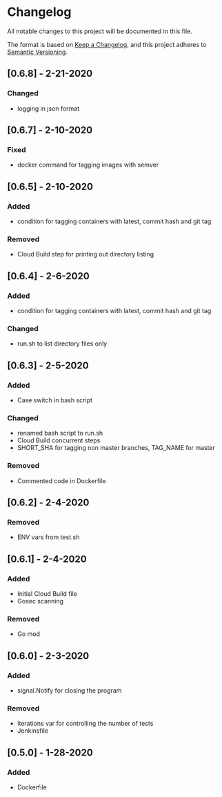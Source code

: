 # Changelog
All notable changes to this project will be documented in this file.

The format is based on [Keep a Changelog](https://keepachangelog.com/en/1.0.0/),
and this project adheres to [Semantic Versioning](https://semver.org/spec/v2.0.0.html).

## [0.6.8] - 2-21-2020
### Changed
- logging in json format

## [0.6.7] - 2-10-2020
### Fixed
- docker command for tagging images with semver

## [0.6.5] - 2-10-2020
### Added
- condition for tagging containers with latest, commit hash and git tag

### Removed
- Cloud Build step for printing out directory listing

## [0.6.4] - 2-6-2020
### Added
- condition for tagging containers with latest, commit hash and git tag

### Changed
- run.sh to list directory files only

## [0.6.3] - 2-5-2020
### Added
- Case switch in bash script

### Changed
- renamed bash script to run.sh
- Cloud Build concurrent steps
- SHORT_SHA for tagging non master branches, TAG_NAME for master

### Removed
- Commented code in Dockerfile

## [0.6.2] - 2-4-2020
### Removed
- ENV vars from test.sh

## [0.6.1] - 2-4-2020
### Added
- Initial Cloud Build file
- Gosec scanning

### Removed
- Go mod

## [0.6.0] - 2-3-2020
### Added
- signal.Notify for closing the program

### Removed 
- iterations var for controlling the number of tests
- Jenkinsfile

## [0.5.0] - 1-28-2020
### Added
- Dockerfile
